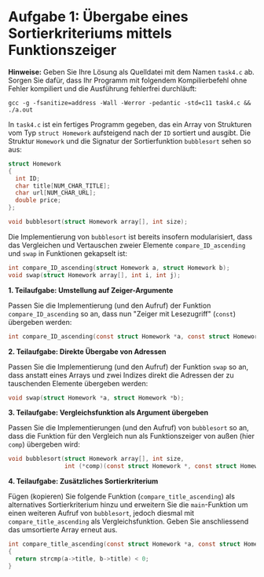 # Aufgabe 1: Übergabe eines Sortierkriteriums mittels Funktionszeiger

**Hinweise:** Geben Sie Ihre Lösung als Quelldatei mit dem Namen `task4.c` ab.
Sorgen Sie dafür, dass Ihr Programm mit folgendem Kompilierbefehl ohne Fehler kompiliert und die Ausführung fehlerfrei durchläuft: 

`gcc -g -fsanitize=address -Wall -Werror -pedantic -std=c11 task4.c && ./a.out`

In `task4.c` ist ein fertiges Programm gegeben, das ein Array von Strukturen vom Typ `struct Homework` aufsteigend nach der `ID` sortiert und ausgibt. 
Die Struktur `Homework` und die Signatur der Sortierfunktion `bubblesort` sehen so aus:
```c
struct Homework
{
  int ID;
  char title[NUM_CHAR_TITLE];
  char url[NUM_CHAR_URL];
  double price;
};

void bubblesort(struct Homework array[], int size);
```

Die Implementierung von `bubblesort` ist bereits insofern modularisiert, dass das Vergleichen und Vertauschen zweier Elemente `compare_ID_ascending` und `swap` in Funktionen gekapselt ist:
```c
int compare_ID_ascending(struct Homework a, struct Homework b);
void swap(struct Homework array[], int i, int j);
```

**1. Teilaufgabe: Umstellung auf Zeiger-Argumente**

Passen Sie die Implementierung (und den Aufruf) der Funktion `compare_ID_ascending` so an, dass nun "Zeiger mit Lesezugriff" (`const`) übergeben werden:

```c
int compare_ID_ascending(const struct Homework *a, const struct Homework *b)
```

**2. Teilaufgabe: Direkte Übergabe von Adressen**

Passen Sie die Implementierung (und den Aufruf) der Funktion `swap` so an, dass anstatt eines Arrays und zwei Indizes direkt die Adressen der zu tauschenden Elemente übergeben werden:
```c
void swap(struct Homework *a, struct Homework *b);
```

**3. Teilaufgabe: Vergleichsfunktion als Argument übergeben**

Passen Sie die Implementierungen (und den Aufruf) von `bubblesort` so an, dass die Funktion für den Vergleich nun als Funktionszeiger von außen (hier `comp`) übergeben wird:
```c
void bubblesort(struct Homework array[], int size,
                int (*comp)(const struct Homework *, const struct Homework*));
```

**4. Teilaufgabe: Zusätzliches Sortierkriterium**

Fügen (kopieren) Sie folgende Funktion (`compare_title_ascending`) als alternatives Sortierkriterium hinzu und erweitern Sie die `main`-Funktion um einen weiteren Aufruf von `bubblesort`, jedoch diesmal mit `compare_title_ascending` als Vergleichsfunktion. Geben Sie anschliessend das umsortierte Array erneut aus.
```c
int compare_title_ascending(const struct Homework *a, const struct Homework *b)
{
  return strcmp(a->title, b->title) < 0; 
}
```